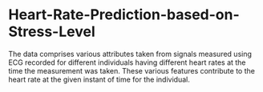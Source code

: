 # Heart-Rate-Prediction-based-on-Stress-Level
The data comprises various attributes taken from signals measured using ECG recorded for different individuals having different heart rates at the time the measurement was taken. These various features contribute to the heart rate at the given instant of time for the individual.
